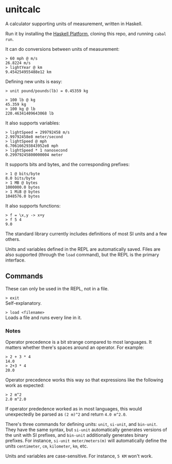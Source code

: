# unitcalc
A calculator supporting units of measurement, written in Haskell.

Run it by installing the [Haskell Platform](https://www.haskell.org/platform/), cloning this repo, and running `cabal run`.

It can do conversions between units of measurement:
```
> 60 mph @ m/s
26.8224 m/s
> lightYear @ km
9.454254955488e12 km
```

Defining new units is easy:
```
> unit pound/pounds(lb) = 0.45359 kg

> 100 lb @ kg
45.359 kg
> 100 kg @ lb
220.46341409643068 lb
```

It also supports variables:
```
> lightSpeed = 299792458 m/s
2.99792458e8 meter/second
> lightSpeed @ mph
6.706166293843952e8 mph
> lightSpeed * 1 nanosecond
0.29979245800000004 meter
```

It supports bits and bytes, and the corresponding prefixes:
```
> 1 @ bits/byte
8.0 bits/byte
> 1 MB @ bytes
1000000.0 bytes
> 1 MiB @ bytes
1048576.0 bytes
```

It also supports functions:
```
> f = \x,y -> x+y
> f 5 4
9.0
```

The standard library currently includes definitions of most SI units and a few others.

Units and variables defined in the REPL are automatically saved. Files are also supported (through the `load` command), but the REPL is the primary interface.


## Commands

These can only be used in the REPL, not in a file.

`> exit`  
Self-explanatory.

`> load <filename>`  
Loads a file and runs every line in it.


### Notes

Operator precedence is a bit strange compared to most languages. It matters whether there's spaces around an operator. For example:

```
> 2 + 3 * 4
14.0
> 2+3 * 4
20.0
```

Operator precedence works this way so that expressions like the following work as expected:

```
> 2 m^2
2.0 m^2.0
```

If operator prededence worked as in most languages, this would unexpectedly be parsed as `(2 m)^2` and return `4.0 m^2.0`.

There's three commands for defining units: `unit`, `si-unit`, and `bin-unit`. They have the same syntax, but `si-unit` automatically generates versions of the unit with SI prefixes, and `bin-unit` additionally generates binary prefixes. For instance, `si-unit meter/meters(m)` will automatically define the units `centimeter`, `cm`, `kilometer`, `km`, etc.

Units and variables are case-sensitive. For instance, `5 KM` won't work.
